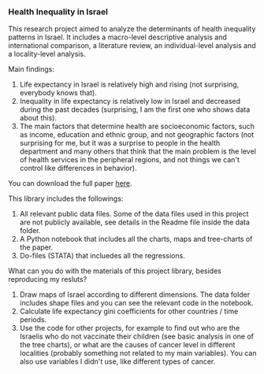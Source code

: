### Health Inequality in Israel

This research project aimed to analyze the determinants of health inequality patterns in Israel. It includes a macro-level descriptive analysis and international comparison, a literature review, an individual-level analysis and a locality-level analysis.

Main findings:
1. Life expectancy in Israel is relatively high and rising (not surprising, everybody knows that). 
2. Inequality in life expectancy is relatively low in Israel and decreased during the past decades (surprising, I am the first one who shows data about this).
3. The main factors that determine health are socioeconomic factors, such as income, education and ethnic group, and not geographic factors (not surprising for me, but it was a surprise to people in the health department and many others that think that the main problem is the level of health services in the peripheral regions, and not things we can't control like differences in behavior). 

You can download the full paper <a href= "https://orikatz.files.wordpress.com/2020/01/health-inequality.pdf">here</a>.

This library includes the followings:
1. All relevant public data files. Some of the data files used in this project are not publicly available, see details in the Readme file inside the data folder.
2. A Python notebook that includes all the charts, maps and tree-charts of the paper. 
3. Do-files (STATA) that incluedes all the regressions. 

What can you do with the materials of this project library, besides reproducing my resluts?
1. Draw maps of Israel according to different dimensions. The data folder includes shape files and you can see the relevant code in the notebook.
2. Calculate life expectancy gini coefficients for other countries / time periods.
3. Use the code for other projects, for example to find out who are the Israelis who do not vaccinate their children (see basic analysis in one of the tree charts), or what are the causes of cancer level in different localities (probably something not related to my main variables). You can also use variables I didn't use, like different types of cancer. 


